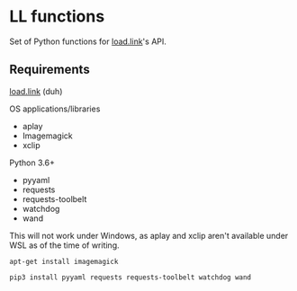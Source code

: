 # LL functions

Set of Python functions for [load.link](https://github.com/deuiore/load.link)'s API.


## Requirements

[load.link](https://github.com/deuiore/load.link) (duh)

OS applications/libraries

- aplay
- Imagemagick
- xclip

Python 3.6+

- pyyaml
- requests
- requests-toolbelt
- watchdog
- wand

This will not work under Windows, as aplay and xclip aren't available under WSL as of the time of writing.

```
apt-get install imagemagick
```

```
pip3 install pyyaml requests requests-toolbelt watchdog wand
```
